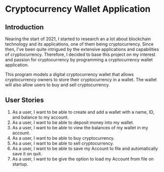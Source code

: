 # Cryptocurrency Wallet Application

## Introduction

Nearing the start of 2021, I started to research an a lot about blockchain technology and its applications, one of them being cryptocurrency. Since then, I've been quite intrigued by the extensive applications and capabilities of cryptocurrency. Therefore, I decided to base this project on my interest and passion for cryptocurrency by programming a cryptocurrency wallet application.

This program models a digital cryptocurrency wallet that allows cryptocurrency owners to store their cryptocurrency in a wallet. The wallet will also allow users to buy and sell cryptocurrency.

## User Stories
1. As a user, I want to be able to create and add a wallet with a name, ID, and balance to my account.
2. As a user, I want to be able to deposit money into my wallet.
3. As a user, I want to be able to view the balances of my wallet in my account.
4. As a user, I want to be able to buy cryptocurrency.
5. As a user, I want to be able to sell cryptocurrency.
6. As a user, I want to be able to save my Account to file and automatically save it on quit.
7. As a user, I want to be give the option to load my Account from file on startup.
